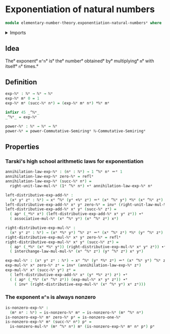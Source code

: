 # Exponentiation of natural numbers

```agda
module elementary-number-theory.exponentiation-natural-numbersᵉ where
```

<details><summary>Imports</summary>

```agda
open import commutative-algebra.powers-of-elements-commutative-semiringsᵉ

open import elementary-number-theory.addition-natural-numbersᵉ
open import elementary-number-theory.commutative-semiring-of-natural-numbersᵉ
open import elementary-number-theory.multiplication-natural-numbersᵉ
open import elementary-number-theory.natural-numbersᵉ

open import foundation.action-on-identifications-functionsᵉ
open import foundation.identity-typesᵉ
```

</details>

## Idea

Theᵉ exponentᵉ `m^n`ᵉ isᵉ theᵉ numberᵉ obtainedᵉ byᵉ multiplyingᵉ `m`ᵉ with itselfᵉ `n`ᵉ
times.ᵉ

## Definition

```agda
exp-ℕᵉ : ℕᵉ → ℕᵉ → ℕᵉ
exp-ℕᵉ mᵉ 0 = 1
exp-ℕᵉ mᵉ (succ-ℕᵉ nᵉ) = (exp-ℕᵉ mᵉ nᵉ) *ℕᵉ mᵉ

infixr 45 _^ℕᵉ_
_^ℕᵉ_ = exp-ℕᵉ
```

```agda
power-ℕᵉ : ℕᵉ → ℕᵉ → ℕᵉ
power-ℕᵉ = power-Commutative-Semiringᵉ ℕ-Commutative-Semiringᵉ
```

## Properties

### Tarski's high school arithmetic laws for exponentiation

```agda
annihilation-law-exp-ℕᵉ : (nᵉ : ℕᵉ) → 1 ^ℕᵉ nᵉ ＝ᵉ 1
annihilation-law-exp-ℕᵉ zero-ℕᵉ = reflᵉ
annihilation-law-exp-ℕᵉ (succ-ℕᵉ nᵉ) =
  right-unit-law-mul-ℕᵉ (1ᵉ ^ℕᵉ nᵉ) ∙ᵉ annihilation-law-exp-ℕᵉ nᵉ

left-distributive-exp-add-ℕᵉ :
  (xᵉ yᵉ zᵉ : ℕᵉ) → xᵉ ^ℕᵉ (yᵉ +ℕᵉ zᵉ) ＝ᵉ (xᵉ ^ℕᵉ yᵉ) *ℕᵉ (xᵉ ^ℕᵉ zᵉ)
left-distributive-exp-add-ℕᵉ xᵉ yᵉ zero-ℕᵉ = invᵉ (right-unit-law-mul-ℕᵉ (xᵉ ^ℕᵉ yᵉ))
left-distributive-exp-add-ℕᵉ xᵉ yᵉ (succ-ℕᵉ zᵉ) =
  ( apᵉ (_*ℕᵉ xᵉ) (left-distributive-exp-add-ℕᵉ xᵉ yᵉ zᵉ)) ∙ᵉ
  ( associative-mul-ℕᵉ (xᵉ ^ℕᵉ yᵉ) (xᵉ ^ℕᵉ zᵉ) xᵉ)

right-distributive-exp-mul-ℕᵉ :
  (xᵉ yᵉ zᵉ : ℕᵉ) → (xᵉ *ℕᵉ yᵉ) ^ℕᵉ zᵉ ＝ᵉ (xᵉ ^ℕᵉ zᵉ) *ℕᵉ (yᵉ ^ℕᵉ zᵉ)
right-distributive-exp-mul-ℕᵉ xᵉ yᵉ zero-ℕᵉ = reflᵉ
right-distributive-exp-mul-ℕᵉ xᵉ yᵉ (succ-ℕᵉ zᵉ) =
  ( apᵉ (_*ℕᵉ (xᵉ *ℕᵉ yᵉ)) (right-distributive-exp-mul-ℕᵉ xᵉ yᵉ zᵉ)) ∙ᵉ
  ( interchange-law-mul-mul-ℕᵉ (xᵉ ^ℕᵉ zᵉ) (yᵉ ^ℕᵉ zᵉ) xᵉ yᵉ)

exp-mul-ℕᵉ : (xᵉ yᵉ zᵉ : ℕᵉ) → xᵉ ^ℕᵉ (yᵉ *ℕᵉ zᵉ) ＝ᵉ (xᵉ ^ℕᵉ yᵉ) ^ℕᵉ zᵉ
exp-mul-ℕᵉ xᵉ zero-ℕᵉ zᵉ = invᵉ (annihilation-law-exp-ℕᵉ zᵉ)
exp-mul-ℕᵉ xᵉ (succ-ℕᵉ yᵉ) zᵉ =
  ( left-distributive-exp-add-ℕᵉ xᵉ (yᵉ *ℕᵉ zᵉ) zᵉ) ∙ᵉ
  ( ( apᵉ (_*ℕᵉ (xᵉ ^ℕᵉ zᵉ)) (exp-mul-ℕᵉ xᵉ yᵉ zᵉ)) ∙ᵉ
    ( invᵉ (right-distributive-exp-mul-ℕᵉ (xᵉ ^ℕᵉ yᵉ) xᵉ zᵉ)))
```

### The exponent `m^n` is always nonzero

```agda
is-nonzero-exp-ℕᵉ :
  (mᵉ nᵉ : ℕᵉ) → is-nonzero-ℕᵉ mᵉ → is-nonzero-ℕᵉ (mᵉ ^ℕᵉ nᵉ)
is-nonzero-exp-ℕᵉ mᵉ zero-ℕᵉ pᵉ = is-nonzero-one-ℕᵉ
is-nonzero-exp-ℕᵉ mᵉ (succ-ℕᵉ nᵉ) pᵉ =
  is-nonzero-mul-ℕᵉ (mᵉ ^ℕᵉ nᵉ) mᵉ (is-nonzero-exp-ℕᵉ mᵉ nᵉ pᵉ) pᵉ
```